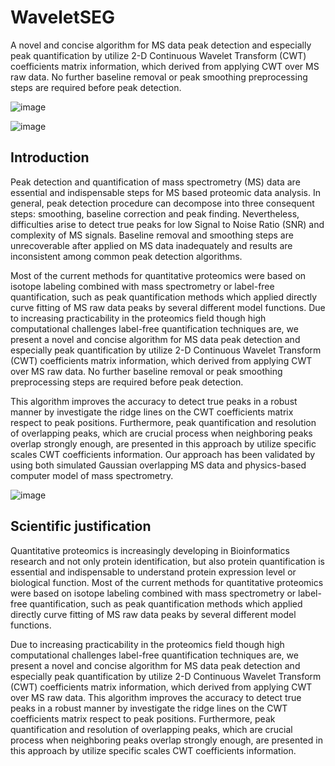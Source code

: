 # WaveletSEG 
A novel and concise algorithm for MS data peak detection and especially peak quantification by utilize 2-D Continuous Wavelet Transform (CWT) coefficients matrix information, which derived from applying CWT over MS raw data. No further baseline removal or peak smoothing preprocessing steps are required before peak detection.


 ![image](https://github.com/George-wu509/Wavelet-MS-quantificatio-method/blob/master/readme_figures/cover1.jpeg)
 
 ![image](https://github.com/George-wu509/Wavelet-MS-quantificatio-method/blob/master/readme_figures/cover2.jpeg)
 
 Introduction
-------------------------
Peak detection and quantification of mass spectrometry (MS) data are essential and indispensable steps for MS based proteomic data analysis. In general, peak detection procedure can decompose into three consequent steps: smoothing, baseline correction and peak finding. Nevertheless, difficulties arise to detect true peaks for low Signal to Noise Ratio (SNR) and complexity of MS signals. Baseline removal and smoothing steps are unrecoverable after applied on MS data inadequately and results are inconsistent among common peak detection algorithms. 

Most of the current methods for quantitative proteomics were based on isotope labeling combined with mass spectrometry or label-free quantification, such as peak quantification methods which applied directly curve fitting of MS raw data peaks by several different model functions. Due to increasing practicability in the proteomics field though high computational challenges label-free quantification techniques are, we present a novel and concise algorithm for MS data peak detection and especially peak quantification by utilize 2-D Continuous Wavelet Transform (CWT) coefficients matrix information, which derived from applying CWT over MS raw data. No further baseline removal or peak smoothing preprocessing steps are required before peak detection. 

This algorithm improves the accuracy to detect true peaks in a robust manner by investigate the ridge lines on the CWT coefficients matrix respect to peak positions. Furthermore, peak quantification and resolution of overlapping peaks, which are crucial process when neighboring peaks overlap strongly enough, are presented in this approach by utilize specific scales CWT coefficients information. Our approach has been validated by using both simulated Gaussian overlapping MS data and physics-based computer model of mass spectrometry.
  
 ![image](https://github.com/George-wu509/Wavelet-MS-quantificatio-method/blob/master/readme_figures/result1.png)


Scientific justification
-------------------------
Quantitative proteomics is increasingly developing in Bioinformatics research and not only protein identification, but also protein quantification is essential and indispensable to understand protein expression level or biological function. Most of the current methods for quantitative proteomics were based on isotope labeling combined with mass spectrometry or label-free quantification, such as peak quantification methods which applied directly curve fitting of MS raw data peaks by several different model functions. 

Due to increasing practicability in the proteomics field though high computational challenges label-free quantification techniques are, we present a novel and concise algorithm for MS data peak detection and especially peak quantification by utilize 2-D Continuous Wavelet Transform (CWT) coefficients matrix information, which derived from applying CWT over MS raw data. This algorithm improves the accuracy to detect true peaks in a robust manner by investigate the ridge lines on the CWT coefficients matrix respect to peak positions. Furthermore, peak quantification and resolution of overlapping peaks, which are crucial process when neighboring peaks overlap strongly enough, are presented in this approach by utilize specific scales CWT coefficients information. 
